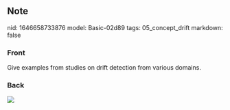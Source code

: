 ## Note
nid: 1646658733876
model: Basic-02d89
tags: 05_concept_drift
markdown: false

### Front
Give examples from studies on drift detection from various domains.

### Back
<img src="paste-03598fa722269d46c8b2514569d80e441bb40b95.jpg">

